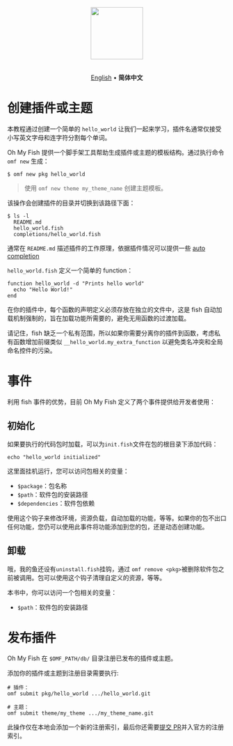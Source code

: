 <div align="center">
  <a href="http://github.com/oh-my-fish/oh-my-fish">
    <img width=120px  src="https://cloud.githubusercontent.com/assets/8317250/8510172/f006f0a4-230f-11e5-98b6-5c2e3c87088f.png">
  </a>
</div>

<br>

<p align="center">
  <a href="../en-US/Packages.md">English</a> &bull;
  <b>简体中文</b>
</p>

# 创建插件或主题

本教程通过创建一个简单的 `hello_world` 让我们一起来学习，插件名通常仅接受小写英文字母和连字符分割每个单词。

Oh My Fish 提供一个脚手架工具帮助生成插件或主题的模板结构。通过执行命令 `omf new` 生成：

```fish
$ omf new pkg hello_world
```

> 使用 `omf new theme my_theme_name` 创建主题模板。

该操作会创建插件的目录并切换到该路径下面：

```
$ ls -l
  README.md
  hello_world.fish
  completions/hello_world.fish
```

通常在 `README.md` 描述插件的工作原理，依据插件情况可以提供一些 [auto completion](http://fishshell.com/docs/current/commands.html#complete)

`hello_world.fish` 定义一个简单的 function：

```fish
function hello_world -d "Prints hello world"
  echo "Hello World!"
end
```

在你的插件中，每个函数的声明定义必须存放在独立的文件中，这是 fish 自动加载机制强制的，旨在加载功能所需要的，避免无用函数的过渡加载。

请记住，fish 缺乏一个私有范围，所以如果你需要分离你的插件到函数，考虑私有函数增加前缀类似 `__hello_world.my_extra_function` 以避免类名冲突和全局命名控件的污染。


# 事件

利用 fish 事件的优势，目前 Oh My Fish 定义了两个事件提供给开发者使用：

## 初始化

如果要执行的代码包时加载，可以为`init.fish`文件在包的根目录下添加代码：

```fish
echo "hello_world initialized"
```

这里面挂机运行，您可以访问包相关的变量：

* `$package`：包名称
* `$path`：软件包的安装路径
* `$dependencies`：软件包依赖

使用这个钩子来修改环境，资源负载，自动加载的功能，等等。如果你的包不出口任何功能，您仍可以使用此事件将功能添加到您的包，还是动态创建功能。

## 卸载

哦，我的鱼还设有`uninstall.fish`挂钩，通过 `omf remove <pkg>`被删除软件包之前被调用。包可以使用这个钩子清理自定义的资源，等等。

本书中，你可以访问一个包相关的变量：
* `$path`：软件包的安装路径


# 发布插件

Oh My Fish 在 `$OMF_PATH/db/` 目录注册已发布的插件或主题。

添加你的插件或主题到注册目录需要执行:

```fish
# 插件：
omf submit pkg/hello_world .../hello_world.git

# 主题：
omf submit theme/my_theme .../my_theme_name.git
```

此操作仅在本地会添加一个新的注册索引，最后你还需要[提交 PR][omf-pulls-link]并入官方的注册索引。


[omf-pulls-link]: https://github.com/oh-my-fish/oh-my-fish/pulls